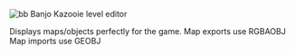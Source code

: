 ![bb](https://user-images.githubusercontent.com/55566323/195241371-32855888-ce8f-479c-866d-a8602bc1c4e1.png)
Banjo Kazooie level editor

Displays maps/objects perfectly for the game.
Map exports use RGBAOBJ
Map imports use GEOBJ
